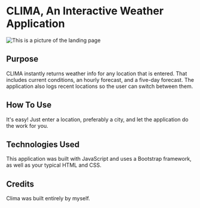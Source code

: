 # CLIMA, An Interactive Weather Application

![This is a picture of the landing page](./assets/images/Capture.PNG)

## Purpose
CLIMA instantly returns weather info for any location that is entered. That includes current conditions, an hourly forecast, and a five-day forecast. The application also logs recent locations so the user can switch between them.

## How To Use
It's easy! Just enter a location, preferably a city, and let the application do the work for you.

## Technologies Used
This application was built with JavaScript and uses a Bootstrap framework, as well as your typical HTML and CSS. 

## Credits
Clima was built entirely by myself. 